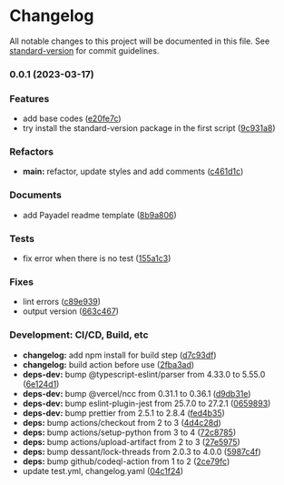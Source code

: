 # Changelog

All notable changes to this project will be documented in this file. See [standard-version](https://github.com/conventional-changelog/standard-version) for commit guidelines.

### 0.0.1 (2023-03-17)


### Features

* add base codes ([e20fe7c](https://github.com/Payadel/changelog-sv-action/commit/e20fe7c4a10eb59f821a4b83155b8702970fe871))
* try install the standard-version package in the first script ([9c931a8](https://github.com/Payadel/changelog-sv-action/commit/9c931a8a98ddc9d8e9653426074347f06ad7624c))


### Refactors

* **main:** refactor, update styles and add comments ([c461d1c](https://github.com/Payadel/changelog-sv-action/commit/c461d1c411d01f343bdc9bbebe8fdbf4f5325dc3))


### Documents

* add Payadel readme template ([8b9a806](https://github.com/Payadel/changelog-sv-action/commit/8b9a806273d73b3aa90859cd42f7029d174a1474))


### Tests

* fix error when there is no test ([155a1c3](https://github.com/Payadel/changelog-sv-action/commit/155a1c3754cc6d8417134b5d7fcd4866fc8deec3))


### Fixes

* lint errors ([c89e939](https://github.com/Payadel/changelog-sv-action/commit/c89e93913378a71f9d45fb28c7ec5c678a023bcc))
* output version ([663c467](https://github.com/Payadel/changelog-sv-action/commit/663c46785d18ec236ea05cf6d66b197cdb25fcca))


### Development: CI/CD, Build, etc

* **changelog:** add npm install for build step ([d7c93df](https://github.com/Payadel/changelog-sv-action/commit/d7c93df51af804eb8c0cb083bb3d5eb245434b90))
* **changelog:** build action before use ([2fba3ad](https://github.com/Payadel/changelog-sv-action/commit/2fba3ade9a7793c870eaaad2bf88912f9ec0c99a))
* **deps-dev:** bump @typescript-eslint/parser from 4.33.0 to 5.55.0 ([6e124d1](https://github.com/Payadel/changelog-sv-action/commit/6e124d11a6e1a4fdafaad1af26874580e459611f))
* **deps-dev:** bump @vercel/ncc from 0.31.1 to 0.36.1 ([d9db31e](https://github.com/Payadel/changelog-sv-action/commit/d9db31e52e072bd80c2d27f420dac09874406efe))
* **deps-dev:** bump eslint-plugin-jest from 25.7.0 to 27.2.1 ([0659893](https://github.com/Payadel/changelog-sv-action/commit/0659893153a5c4612cccefb2ab9cf9dfec997ba7))
* **deps-dev:** bump prettier from 2.5.1 to 2.8.4 ([fed4b35](https://github.com/Payadel/changelog-sv-action/commit/fed4b359422d5c97f85692fbf0ae2f9317a83e78))
* **deps:** bump actions/checkout from 2 to 3 ([4d4c28d](https://github.com/Payadel/changelog-sv-action/commit/4d4c28d1686371d9c7ecee0698965fdf996829ee))
* **deps:** bump actions/setup-python from 3 to 4 ([72c8785](https://github.com/Payadel/changelog-sv-action/commit/72c8785d2e399f04d513727c3e6d39cc39dff2bd))
* **deps:** bump actions/upload-artifact from 2 to 3 ([27e5975](https://github.com/Payadel/changelog-sv-action/commit/27e5975dfab2f00437c68c7659efffda686f5dd7))
* **deps:** bump dessant/lock-threads from 2.0.3 to 4.0.0 ([5987c4f](https://github.com/Payadel/changelog-sv-action/commit/5987c4f0675cd1e702d768bc76d456ff5f2cb403))
* **deps:** bump github/codeql-action from 1 to 2 ([2ce79fc](https://github.com/Payadel/changelog-sv-action/commit/2ce79fc41b1bc06625d7fbe693469b1625de9a1b))
* update test.yml, changelog.yaml ([04c1f24](https://github.com/Payadel/changelog-sv-action/commit/04c1f2407f0006f53c9d93fb2481a993c6bc3588))
